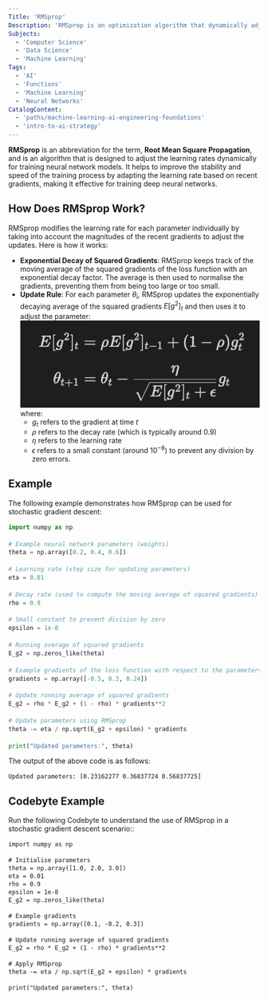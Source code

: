 ```yaml
---
Title: 'RMSprop'
Description: 'RMSprop is an optimization algorithm that dynamically adjusts the learning rate during the training of neural networks.'
Subjects:
  - 'Computer Science'
  - 'Data Science'
  - 'Machine Learning'
Tags:
  - 'AI'
  - 'Functions'
  - 'Machine Learning'
  - 'Neural Networks'
CatalogContent:
  - 'paths/machine-learning-ai-engineering-foundations'
  - 'intro-to-ai-strategy'
---
```


**RMSprop** is an abbreviation for the term, **Root Mean Square Propagation**, and is an algorithm that is designed to adjust the learning rates dynamically for training neural network models. It helps to improve the stability and speed of the training process by adapting the learning rate based on recent gradients, making it effective for training deep neural networks.

## How Does RMSprop Work?

RMSprop modifies the learning rate for each parameter individually by taking into account the magnitudes of the recent gradients to adjust the updates. Here is how it works:

- **Exponential Decay of Squared Gradients**: RMSprop keeps track of the moving average of the squared gradients of the loss function with an exponential decay factor. The average is then used to normalise the gradients, preventing them from being too large or too small.
- **Update Rule**: For each parameter $\theta_i$, RMSprop updates the exponentially decaying average of the squared gradients $E[g^2]_t$ and then uses it to adjust the parameter:
  ![RMSprop update rule](https://raw.githubusercontent.com/Codecademy/docs/main/media/rmsprop-update.png)
  where:
  - $g_t$ refers to the gradient at time $t$
  - $\rho$ refers to the decay rate (which is typically around 0.9)
  - $\eta$ refers to the learning rate
  - $\epsilon$ refers to a small constant (around $10^{-8}$) to prevent any division by zero errors.

## Example

The following example demonstrates how RMSprop can be used for stochastic gradient descent:

```py
import numpy as np

# Example neural network parameters (weights)
theta = np.array([0.2, 0.4, 0.6])

# Learning rate (step size for updating parameters)
eta = 0.01

# Decay rate (used to compute the moving average of squared gradients)
rho = 0.9

# Small constant to prevent division by zero
epsilon = 1e-8

# Running average of squared gradients
E_g2 = np.zeros_like(theta)

# Example gradients of the loss function with respect to the parameters
gradients = np.array([-0.5, 0.3, 0.24])

# Update running average of squared gradients
E_g2 = rho * E_g2 + (1 - rho) * gradients**2

# Update parameters using RMSprop
theta -= eta / np.sqrt(E_g2 + epsilon) * gradients

print("Updated parameters:", theta)
```

The output of the above code is as follows:

```shell
Updated parameters: [0.23162277 0.36837724 0.56837725]
```

## Codebyte Example

Run the following Codebyte to understand the use of RMSprop in a stochastic gradient descent scenario::

```codebyte/python
import numpy as np

# Initialise parameters
theta = np.array([1.0, 2.0, 3.0])
eta = 0.01
rho = 0.9
epsilon = 1e-8
E_g2 = np.zeros_like(theta)

# Example gradients
gradients = np.array([0.1, -0.2, 0.3])

# Update running average of squared gradients
E_g2 = rho * E_g2 + (1 - rho) * gradients**2

# Apply RMSprop
theta -= eta / np.sqrt(E_g2 + epsilon) * gradients

print("Updated parameters:", theta)
```

